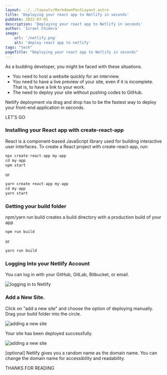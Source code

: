 ```yaml
---
layout: ../../layouts/MarkdownPostLayout.astro
title: 'Deploying your react app to Netlify in seconds'
pubDate: 2022-07-01
description: 'Deploying your react app to Netlify in seconds'
author: 'Israel Chidera'
image:
    url: '/netlify.png'
    alt: 'deploy react app to netlify'
tags: "tech"
pageTitle: "Deploying your react app to Netlify in seconds"
---
```


As a budding developer, you might be faced with these situations.

- You need to host a website quickly for an interview.
- You need to have a live preview of your site, even if it is incomplete. That is, to have a link to your work.
- The need to deploy your site without pushing codes to GitHub.

Netlify deployment via drag and drop has to be the fastest way to deploy your front-end application in seconds.

LET’S GO 

### Installing your React app with create-react-app
React is a component-based JavaScript library used for building interactive user interfaces. To create a React project with create-react-app, run:

```jsx
npx create-react-app my-app
cd my-app
npm start
```

or 

```jsx
yarn create react-app my-app
cd my-app
yarn start
```

### Getting your build folder
npm/yarn run build creates a build directory with a production build of your app

```jsx
npm run build
```

or

```jsx
yarn run build
```

### Logging Into your Netlify Account
You can log in with your GitHub, GitLab, Bitbucket, or email.

![logging in to Netlify](/netlify1.png)


### Add a New Site.
Click on "add a new site" and choose the option of deploying manually. Drag your build folder into the circle.

![adding a new site](/netlify2.png)

Your site has been deployed successfully.

![adding a new site](/netlify3.png)

[optional] Netlify gives you a random name as the domain name. You can change the domain name for accessibility and readability.

THANKS FOR READING